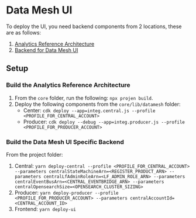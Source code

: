 # Data Mesh UI

To deploy the UI, you need backend components from 2 locations, these are as follows:

1. [Analytics Reference Architecture](https://github.com/aws-samples/aws-analytics-reference-architecture)
2. [Backend for Data Mesh UI](https://gitlab.aws.dev/jantan/datamesh-ui)

## Setup

### Build the Analytics Reference Architecture

1. From the `core` folder, run the following: `npx projen build`.
2. Deploy the following components from the `core/lib/datamesh` folder:
    - Center: `cdk deploy --app=integ.central.js --profile <PROFILE_FOR_CENTRAL_ACCOUNT>`
    - Producer: `cdk deploy --debug --app=integ.producer.js --profile <PROFILE_FOR_PRODUCER_ACCOUNT>`

### Build the Data Mesh UI Specific Backend

From the project folder:

1. Central: `yarn deploy-central --profile <PROFILE_FOR_CENTRAL_ACCOUNT> --parameters centralStateMachineArn=<REGISTER_PRODUCT_ARN> --parameters centralLfAdminRoleArn=<LF_ADMIN_ROLE_ARN> --parameters centralEventBusArn=<CENTRAL_EVENTBRIDGE_ARN> --parameters centralOpensearchSize=<OPENSEARCH_CLUSTER_SIZING>`
2. Producer: `yarn deploy-producer --profile <PROFILE_FOR_PRODUCER_ACCOUNT> --parameters centralAccountId=<CENTRAL_ACCOUNT_ID>`
3. Frontend: `yarn deploy-ui`